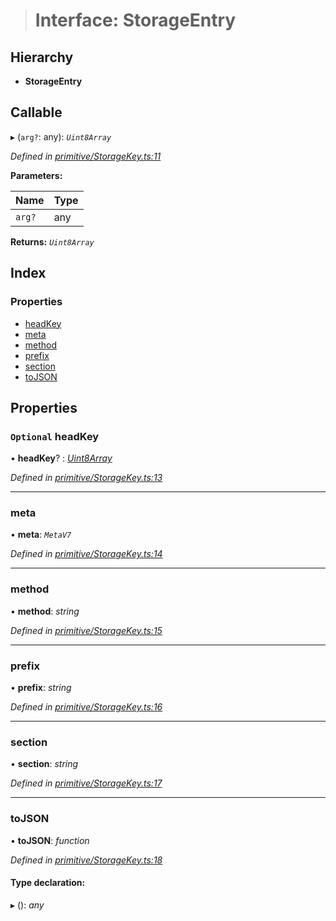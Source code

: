 > # Interface: StorageEntry

## Hierarchy

* **StorageEntry**

## Callable

▸ (`arg?`: any): *`Uint8Array`*

*Defined in [primitive/StorageKey.ts:11](https://github.com/polkadot-js/api/blob/1b94f0c/packages/types/src/primitive/StorageKey.ts#L11)*

**Parameters:**

Name | Type |
------ | ------ |
`arg?` | any |

**Returns:** *`Uint8Array`*

## Index

### Properties

* [headKey](_primitive_storagekey_.storageentry.md#optional-headkey)
* [meta](_primitive_storagekey_.storageentry.md#meta)
* [method](_primitive_storagekey_.storageentry.md#method)
* [prefix](_primitive_storagekey_.storageentry.md#prefix)
* [section](_primitive_storagekey_.storageentry.md#section)
* [toJSON](_primitive_storagekey_.storageentry.md#tojson)

## Properties

### `Optional` headKey

• **headKey**? : *[Uint8Array](../classes/_codec_u8a_.u8a.md#static-uint8array)*

*Defined in [primitive/StorageKey.ts:13](https://github.com/polkadot-js/api/blob/1b94f0c/packages/types/src/primitive/StorageKey.ts#L13)*

___

###  meta

• **meta**: *`MetaV7`*

*Defined in [primitive/StorageKey.ts:14](https://github.com/polkadot-js/api/blob/1b94f0c/packages/types/src/primitive/StorageKey.ts#L14)*

___

###  method

• **method**: *string*

*Defined in [primitive/StorageKey.ts:15](https://github.com/polkadot-js/api/blob/1b94f0c/packages/types/src/primitive/StorageKey.ts#L15)*

___

###  prefix

• **prefix**: *string*

*Defined in [primitive/StorageKey.ts:16](https://github.com/polkadot-js/api/blob/1b94f0c/packages/types/src/primitive/StorageKey.ts#L16)*

___

###  section

• **section**: *string*

*Defined in [primitive/StorageKey.ts:17](https://github.com/polkadot-js/api/blob/1b94f0c/packages/types/src/primitive/StorageKey.ts#L17)*

___

###  toJSON

• **toJSON**: *function*

*Defined in [primitive/StorageKey.ts:18](https://github.com/polkadot-js/api/blob/1b94f0c/packages/types/src/primitive/StorageKey.ts#L18)*

#### Type declaration:

▸ (): *any*